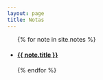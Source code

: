 ```yaml
---
layout: page
title: Notas
---
```

<ul>
  {% for note in site.notes %}
    <li>
      <h4><a href=".{{ note.url }}">{{ note.title }}</a></h4>
    </li>
  {% endfor %}
</ul>